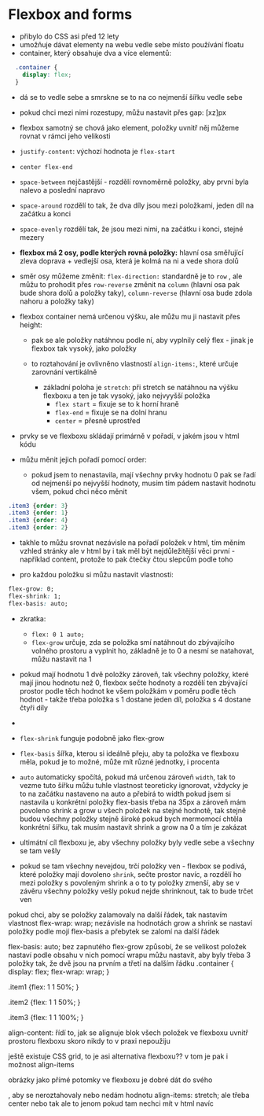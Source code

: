 # Flexbox and forms

* přibylo do CSS asi před 12 lety
* umožňuje dávat elementy na webu vedle sebe místo používání floatu
* container, který obsahuje dva a více elementů:

``` css
  .container {
    display: flex;
  }
```

* dá se to vedle sebe a smrskne se to na co nejmenší šířku vedle sebe

* pokud chci mezi nimi rozestupy, můžu nastavit přes gap: [xz]px

* flexbox samotný se chová jako element, položky uvnitř něj můžeme rovnat v rámci jeho velikosti

* ```justify-content```: výchozí hodnota je ```flex-start```

* ```center flex-end```
* ```space-between``` nejčastější - rozdělí rovnoměrně položky, aby první byla nalevo a poslední napravo

* ```space-around``` rozdělí to tak, že dva díly jsou mezi položkami, jeden díl na začátku a konci

* ```space-evenly``` rozdělí tak, že jsou mezi nimi, na začátku i konci, stejné mezery


* **flexbox má 2 osy, podle kterých rovná položky:** hlavní osa směřující zleva doprava + vedlejší osa, která je kolmá na ni a vede shora dolů

* směr osy můžeme změnit: ```flex-direction:```
standardně je to ```row``` , ale můžu to prohodit přes ```row-reverse``` změnit na ```column``` (hlavní osa pak bude shora dolů a položky taky), ```column-reverse``` (hlavní osa bude zdola nahoru a položky taky)


* flexbox container nemá určenou výšku, ale můžu mu ji nastavit přes height:
  * pak se ale položky natáhnou podle ní, aby vyplnily celý flex - jinak je flexbox tak vysoký, jako položky
  * to roztahování je ovlivněno vlastností ```align-items:```, které určuje zarovnání vertikálně

    * základní poloha je ```stretch```: při stretch se natáhnou na výšku flexboxu a ten je tak vysoký, jako nejvyyšší položka
      * ```flex start```  = fixuje se to k horní hraně
      * ```flex-end``` = fixuje se na dolní hranu
      * ```center``` = přesně uprostřed

* prvky se ve flexboxu skládají primárně v pořadí, v jakém jsou v html kódu


* můžu měnit jejich pořadí pomocí order:
  * pokud jsem to nenastavila, mají všechny prvky hodnotu 0
    pak se řadí od nejmenší po nejvyšší hodnoty, musím tím pádem nastavit hodnotu všem, pokud chci něco měnit

``` css
.item3 {order: 3}
.item3 {order: 1}
.item3 {order: 4}
.item3 {order: 2}
```

* takhle to můžu srovnat nezávisle na pořadí položek v html, tím měním vzhled stránky
ale v html by i tak měl být nejdůležitější věci první - například content, protože to pak čtečky čtou slepcům podle toho


* pro každou položku si můžu nastavit vlastnosti:
  
``` css
flex-grow: 0;
flex-shrink: 1;
flex-basis: auto;
```

  * zkratka:
    * ```flex: 0 1 auto;``` 
    * ```flex-grow``` určuje, zda se položka smí natáhnout do zbývajícího volného prostoru a vyplnit ho, základně je to 0 a nesmí se natahovat, můžu nastavit na 1

* pokud mají hodnotu 1 dvě položky zároveň, tak všechny položky, které mají jinou hodnotu než 0, flexbox sečte hodnoty a rozdělí ten zbývající prostor podle těch hodnot ke všem položkám v poměru podle těch hodnot - takže třeba položka s 1 dostane jeden díl, položka s 4 dostane čtyři díly
* ```
* ```flex-shrink``` funguje podobně jako flex-grow


* ```flex-basis``` šířka, kterou si ideálně přeju, aby ta položka ve flexboxu měla, pokud je to možné, může mít různé jednotky, i procenta
* `auto` automaticky spočítá, pokud má určenou zároveň ```width```, tak to vezme tuto šířku
můžu tuhle vlastnost teoreticky ignorovat, vždycky je to na začátku nastaveno na auto a přebírá to width
pokud jsem si nastavila u konkrétní položky flex-basis třeba na 35px a zároveň mám povoleno shrink a grow u všech položek na stejné hodnotě, tak stejně budou všechny položky stejně široké
pokud bych mermomocí chtěla konkrétní šířku, tak musím nastavit shrink a grow na 0 a tím je zakázat


* ultimátní cíl flexboxu je, aby všechny položky byly vedle sebe a všechny se tam vešly
* pokud se tam všechny nevejdou, trčí položky ven - flexbox se podívá, které položky mají dovoleno `shrink`, sečte prostor navíc, a rozdělí ho mezi položky s povoleným shrink a o to ty položky zmenší, aby se v závěru všechny položky vešly
pokud nejde shrinknout, tak to bude trčet ven


pokud chci, aby se položky zalamovaly na další řádek, tak nastavím vlastnost flex-wrap: wrap;
nezávisle na hodnotách grow a shrink se nastaví položky podle mojí flex-basis a přebytek se zalomí na další řádek


flex-basis: auto; bez zapnutého flex-grow způsobí, že se velikost položek nastaví podle obsahu v nich
pomocí wrapu můžu nastavit, aby byly třeba 3 položky tak, že dvě jsou na prvním a třetí na dalším řádku
.container {
  display: flex;
  flex-wrap: wrap;
}

.item1 {flex: 1 1 50%;
}

.item2 {flex: 1 1 50%;
}

.item3 {flex: 1 1 100%;
}


align-content: řídí to, jak se alignuje blok všech položek ve flexboxu uvnitř prostoru flexboxu
skoro nikdy to v praxi nepoužiju


ještě existuje CSS grid, to je asi alternativa flexboxu?? v tom je pak i možnost align-items


obrázky jako přímé potomky ve flexboxu je dobré dát do svého <div>, aby se neroztahovaly
nebo nedám hodnotu align-items: stretch; ale třeba center nebo tak
ale to jenom pokud tam nechci mít v html navíc <div>